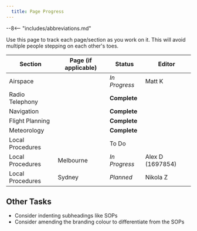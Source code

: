 ```yaml
---
  title: Page Progress
---
```


--8<-- "includes/abbreviations.md"

Use this page to track each page/section as you work on it. This will avoid multiple people stepping on each other's toes.

| Section | Page (if applicable) | Status | Editor |
| --- | --- | --- | --- |
| Airspace | | *In Progress* | Matt K |
| Radio Telephony | | **Complete** | |
| Navigation | | **Complete** | |
| Flight Planning | | **Complete** | |
| Meteorology | | **Complete** | |
| Local Procedures | | To Do | |
| Local Procedures | Melbourne | *In Progress* | Alex D (1697854) |
| Local Procedures | Sydney | *Planned* | Nikola Z |

## Other Tasks
- Consider indenting subheadings like SOPs
- Consider amending the branding colour to differentiate from the SOPs
